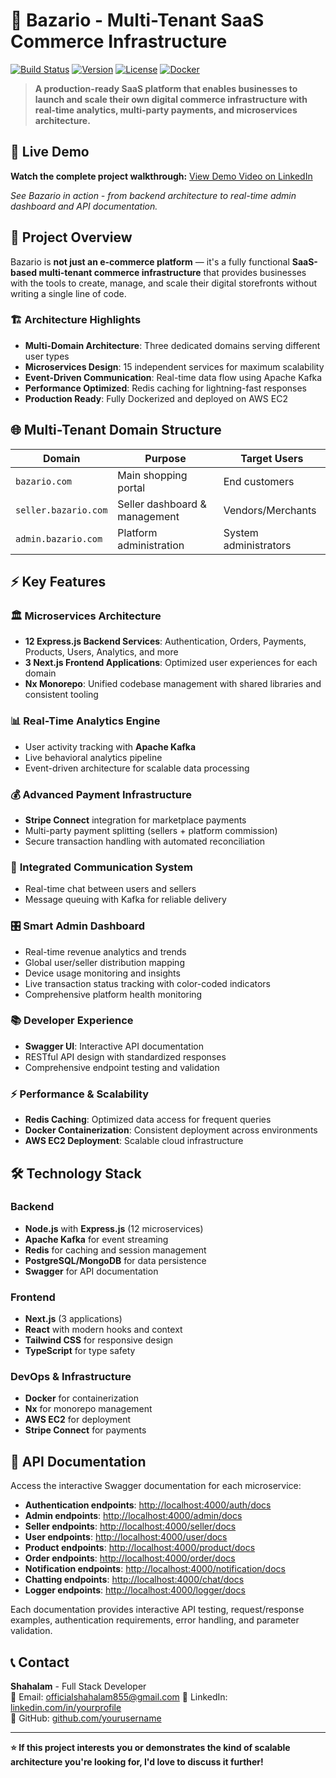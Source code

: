 # 🚀 Bazario - Multi-Tenant SaaS Commerce Infrastructure

[![Build Status](https://img.shields.io/badge/build-passing-brightgreen.svg)]()
[![Version](https://img.shields.io/badge/version-1.0.0-blue.svg)]()
[![License](https://img.shields.io/badge/license-MIT-green.svg)]()
[![Docker](https://img.shields.io/badge/docker-containerized-blue.svg)]()

> **A production-ready SaaS platform that enables businesses to launch and scale their own digital commerce infrastructure with real-time analytics, multi-party payments, and microservices architecture.**

## 🎥 Live Demo

**Watch the complete project walkthrough:** [View Demo Video on LinkedIn](https://www.linkedin.com/feed/update/urn:li:activity:7359124840928235521/)

*See Bazario in action - from backend architecture to real-time admin dashboard and API documentation.*

## 🎯 Project Overview

Bazario is **not just an e-commerce platform** — it's a fully functional **SaaS-based multi-tenant commerce infrastructure** that provides businesses with the tools to create, manage, and scale their digital storefronts without writing a single line of code.

### 🏗️ Architecture Highlights
- **Multi-Domain Architecture**: Three dedicated domains serving different user types
- **Microservices Design**: 15 independent services for maximum scalability
- **Event-Driven Communication**: Real-time data flow using Apache Kafka
- **Performance Optimized**: Redis caching for lightning-fast responses
- **Production Ready**: Fully Dockerized and deployed on AWS EC2

## 🌐 Multi-Tenant Domain Structure

| Domain | Purpose | Target Users |
|--------|---------|--------------|
| `bazario.com` | Main shopping portal | End customers |
| `seller.bazario.com` | Seller dashboard & management | Vendors/Merchants |
| `admin.bazario.com` | Platform administration | System administrators |

## ⚡ Key Features

### 🏛️ **Microservices Architecture**
- **12 Express.js Backend Services**: Authentication, Orders, Payments, Products, Users, Analytics, and more
- **3 Next.js Frontend Applications**: Optimized user experiences for each domain
- **Nx Monorepo**: Unified codebase management with shared libraries and consistent tooling

### 📊 **Real-Time Analytics Engine**
- User activity tracking with **Apache Kafka**
- Live behavioral analytics pipeline
- Event-driven architecture for scalable data processing

### 💰 **Advanced Payment Infrastructure**
- **Stripe Connect** integration for marketplace payments
- Multi-party payment splitting (sellers + platform commission)
- Secure transaction handling with automated reconciliation

### 💬 **Integrated Communication System**
- Real-time chat between users and sellers
- Message queuing with Kafka for reliable delivery

### 🎛️ **Smart Admin Dashboard**
- Real-time revenue analytics and trends
- Global user/seller distribution mapping
- Device usage monitoring and insights
- Live transaction status tracking with color-coded indicators
- Comprehensive platform health monitoring

### 📚 **Developer Experience**
- **Swagger UI**: Interactive API documentation
- RESTful API design with standardized responses
- Comprehensive endpoint testing and validation

### ⚡ **Performance & Scalability**
- **Redis Caching**: Optimized data access for frequent queries
- **Docker Containerization**: Consistent deployment across environments
- **AWS EC2 Deployment**: Scalable cloud infrastructure

## 🛠️ Technology Stack

### **Backend**
- **Node.js** with **Express.js** (12 microservices)
- **Apache Kafka** for event streaming
- **Redis** for caching and session management
- **PostgreSQL/MongoDB** for data persistence
- **Swagger** for API documentation

### **Frontend**
- **Next.js** (3 applications)
- **React** with modern hooks and context
- **Tailwind CSS** for responsive design
- **TypeScript** for type safety

### **DevOps & Infrastructure**
- **Docker** for containerization
- **Nx** for monorepo management
- **AWS EC2** for deployment
- **Stripe Connect** for payments


## 🔧 API Documentation

Access the interactive Swagger documentation for each microservice:

- **Authentication endpoints**: [http://localhost:4000/auth/docs](http://localhost:4000/auth/docs)
- **Admin endpoints**: [http://localhost:4000/admin/docs](http://localhost:4000/admin/docs)
- **Seller endpoints**: [http://localhost:4000/seller/docs](http://localhost:4000/seller/docs)
- **User endpoints**: [http://localhost:4000/user/docs](http://localhost:4000/user/docs)
- **Product endpoints**: [http://localhost:4000/product/docs](http://localhost:4000/product/docs)
- **Order endpoints**: [http://localhost:4000/order/docs](http://localhost:4000/order/docs)
- **Notification endpoints**: [http://localhost:4000/notification/docs](http://localhost:4000/notification/docs)
- **Chatting endpoints**: [http://localhost:4000/chat/docs](http://localhost:4000/chat/docs)
- **Logger endpoints**: [http://localhost:4000/logger/docs](http://localhost:4000/logger/docs)

Each documentation provides interactive API testing, request/response examples, authentication requirements, error handling, and parameter validation.


## 📞 Contact

**Shahalam** - Full Stack Developer  
📧 Email: officialshahalam855@gmail.com 
💼 LinkedIn: [linkedin.com/in/yourprofile](https://www.linkedin.com/in/mohdshahalam855/)  
🐙 GitHub: [github.com/yourusername](https://github.com/officialshahalam)

---

**⭐ If this project interests you or demonstrates the kind of scalable architecture you're looking for, I'd love to discuss it further!**
